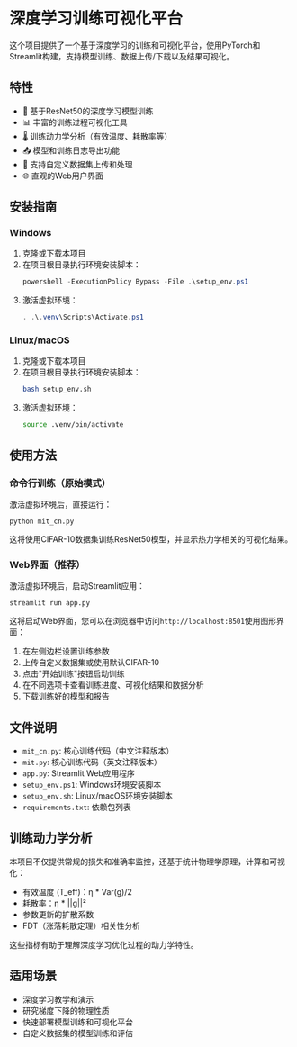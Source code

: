 # 深度学习训练可视化平台

这个项目提供了一个基于深度学习的训练和可视化平台，使用PyTorch和Streamlit构建，支持模型训练、数据上传/下载以及结果可视化。

## 特性

- 🧠 基于ResNet50的深度学习模型训练
- 📊 丰富的训练过程可视化工具
- 🌡️ 训练动力学分析（有效温度、耗散率等）
- 📤 模型和训练日志导出功能
- 📂 支持自定义数据集上传和处理
- 🌐 直观的Web用户界面

## 安装指南

### Windows

1. 克隆或下载本项目
2. 在项目根目录执行环境安装脚本：
   ```powershell
   powershell -ExecutionPolicy Bypass -File .\setup_env.ps1
   ```
3. 激活虚拟环境：
   ```powershell
   . .\.venv\Scripts\Activate.ps1
   ```

### Linux/macOS

1. 克隆或下载本项目
2. 在项目根目录执行环境安装脚本：
   ```bash
   bash setup_env.sh
   ```
3. 激活虚拟环境：
   ```bash
   source .venv/bin/activate
   ```

## 使用方法

### 命令行训练（原始模式）

激活虚拟环境后，直接运行：

```
python mit_cn.py
```

这将使用CIFAR-10数据集训练ResNet50模型，并显示热力学相关的可视化结果。

### Web界面（推荐）

激活虚拟环境后，启动Streamlit应用：

```
streamlit run app.py
```

这将启动Web界面，您可以在浏览器中访问`http://localhost:8501`使用图形界面：

1. 在左侧边栏设置训练参数
2. 上传自定义数据集或使用默认CIFAR-10
3. 点击"开始训练"按钮启动训练
4. 在不同选项卡查看训练进度、可视化结果和数据分析
5. 下载训练好的模型和报告

## 文件说明

- `mit_cn.py`: 核心训练代码（中文注释版本）
- `mit.py`: 核心训练代码（英文注释版本）
- `app.py`: Streamlit Web应用程序
- `setup_env.ps1`: Windows环境安装脚本
- `setup_env.sh`: Linux/macOS环境安装脚本
- `requirements.txt`: 依赖包列表

## 训练动力学分析

本项目不仅提供常规的损失和准确率监控，还基于统计物理学原理，计算和可视化：

- 有效温度 (T_eff)：η * Var(g)/2
- 耗散率：η * ||g||²
- 参数更新的扩散系数
- FDT（涨落耗散定理）相关性分析

这些指标有助于理解深度学习优化过程的动力学特性。

## 适用场景

- 深度学习教学和演示
- 研究梯度下降的物理性质
- 快速部署模型训练和可视化平台
- 自定义数据集的模型训练和评估 